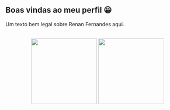 ## Boas vindas ao meu perfil 😀

Um texto bem legal sobre Renan Fernandes aqui.

<br>

<!-- GITHUB STATUS -->
<div align="center">
  <img height="180em" src="https://github-readme-stats.vercel.app/api?username=Andrew-Porto&show_icons=true&theme=dark&include_all_commits=true&count_private=true"/>
  <img height="180em" src="https://github-readme-stats.vercel.app/api/top-langs/?username=Andrew-Porto&layout=compact&langs_count=10&theme=dark"/>

  <!-- TEMAS: dark, radical, merko, gruvbox, tokyonight, onedark, cobalt, synthwave, highcontrast, dracula -->
</div>
